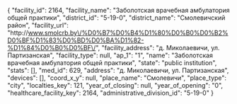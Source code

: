 {
    "facility_id": 2164,
    "facility_name": "Заболотская врачебная амбулатория общей практики",
    "district_id": "5-19-0",
    "district_name": "Смолевичский район",
    "facility_url": "http:\/\/www.smolcrb.by\/%D0%B7%D0%B4%D1%80%D0%B0%D0%B2%D0%BF%D1%83%D0%BD%D0%BA%D1%82-%D1%84%D0%B0%D0%BF\/",
    "facility_address": "д. Миколаевичи, ул. Партизанская",
    "facility_type": null,
    "ap_1": "1",
    "name": "Заболотская врачебная амбулатория общей практики",
    "state": "public institution",
    "stats": [],
    "med_id": 629,
    "address": "д. Миколаевичи, ул. Партизанская",
    "devices": [],
    "coord_x_y": null,
    "place_name": "Смолевичи",
    "place_type": "city",
    "localties_key": 121,
    "year_of_closing": null,
    "year_of_opening": "0",
    "healthcare_facility_key": 2164,
    "administrative_division_id": "5-19-0"
}